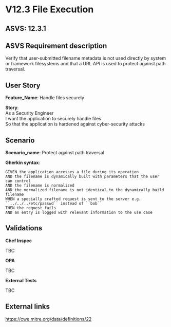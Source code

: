 # V12.3 File Execution

## ASVS: 12.3.1

## ASVS Requirement description

Verify that user-submitted filename metadata is not used directly by system
or framework filesystems and that a URL API is used to protect against path
traversal.

## User Story

**Feature_Name**: Handle files securely

**Story**:\
As a Security Engineer\
I want the application to securely handle files\
So that the application is hardened against cyber-security attacks

## Scenario

**Scenario_name**: Protect against path traversal

**Gherkin syntax**:

```gherkin
GIVEN the application accesses a file during its operation
AND the filename is dynamically built with parameters that the user can control
AND the filename is normalized
AND the normalized filename is not identical to the dynamically build filename
WHEN a specially crafted request is sent to the server e.g. ``../../../etc/passwd`` instead of ``bob``
THEN the request fails
AND an entry is logged with relevant information to the use case
```

## Validations

**Chef Inspec**

TBC

**OPA**

TBC

**External Tests**

TBC

## External links

<https://cwe.mitre.org/data/definitions/22>
